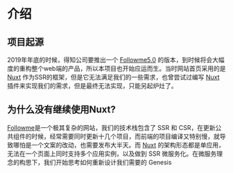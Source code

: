 # 介绍

## 项目起源
2019年年底的时候，得知公司要推出一个 [Followme5.0](https://www.followme.com?source=genesis) 的版本，到时候将会大幅度的重构整个web端的产品，所以本项目也开始应运而生。当时网站首页采用的是 [Nuxt](https://github.com/nuxt/nuxt.js) 作为SSR的框架，但是它无法满足我们的一些需求，也曾尝试过编写 [Nuxt](https://github.com/nuxt/nuxt.js) 插件来实现我们的需求，但是最终无法实现，只能另起炉灶了。    

## 为什么没有继续使用Nuxt?
[Followme](https://www.followme.com?source=genesis)是一个极其复杂的网站，我们的技术栈包含了 SSR 和 CSR，在更新公共组件的时候，经常需要同时更新十几个项目，而前端的项目编译又特别慢，就导致哪怕是一个文案的改动，也需要发布大半天。而 [Nuxt](https://github.com/nuxt/nuxt.js) 的架构形态都是单应用，无法在一个页面上同时支持多个应用实例，以及做到 SSR 微服务化。在微服务理念的构思下，我们开始思考如何重新设计我们需要的 Genesis